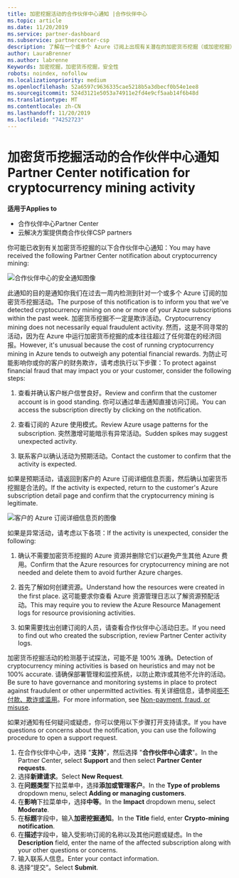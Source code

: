 ```yaml
---
title: 加密挖掘活动的合作伙伴中心通知 |合作伙伴中心
ms.topic: article
ms.date: 11/20/2019
ms.service: partner-dashboard
ms.subservice: partnercenter-csp
description: 了解在一个或多个 Azure 订阅上出现有关潜在的加密货币挖掘（或加密挖掘）的通知时，这意味着什么。
author: LauraBrenner
ms.author: labrenne
Keywords: 加密挖掘，加密货币挖掘，安全性
robots: noindex, nofollow
ms.localizationpriority: medium
ms.openlocfilehash: 52a6597c9636335cae5218b5a3dbecf0b54e1ee8
ms.sourcegitcommit: 524d3121e5053a74911e2fd4e9cf5aab14f6b48d
ms.translationtype: MT
ms.contentlocale: zh-CN
ms.lasthandoff: 11/20/2019
ms.locfileid: "74252723"
---
```

# <a name="partner-center-notification-for-cryptocurrency-mining-activity"></a><span data-ttu-id="fa122-104">加密货币挖掘活动的合作伙伴中心通知</span><span class="sxs-lookup"><span data-stu-id="fa122-104">Partner Center notification for cryptocurrency mining activity</span></span>

<span data-ttu-id="fa122-105">**适用于**</span><span class="sxs-lookup"><span data-stu-id="fa122-105">**Applies to**</span></span>

-  <span data-ttu-id="fa122-106">合作伙伴中心</span><span class="sxs-lookup"><span data-stu-id="fa122-106">Partner Center</span></span>
-  <span data-ttu-id="fa122-107">云解决方案提供商合作伙伴</span><span class="sxs-lookup"><span data-stu-id="fa122-107">CSP partners</span></span>

<span data-ttu-id="fa122-108">你可能已收到有关加密货币挖掘的以下合作伙伴中心通知：</span><span class="sxs-lookup"><span data-stu-id="fa122-108">You may have received the following Partner Center notification about cryptocurrency mining:</span></span>
 
![合作伙伴中心的安全通知图像](images/crypto1.png)

<span data-ttu-id="fa122-110">此通知的目的是通知你我们在过去一周内检测到针对一个或多个 Azure 订阅的加密货币挖掘活动。</span><span class="sxs-lookup"><span data-stu-id="fa122-110">The purpose of this notification is to inform you that we've detected cryptocurrency mining on one or more of your Azure subscriptions within the past week.</span></span> <span data-ttu-id="fa122-111">加密货币挖掘不一定是欺诈活动。</span><span class="sxs-lookup"><span data-stu-id="fa122-111">Cryptocurrency mining does not necessarily equal fraudulent activity.</span></span> <span data-ttu-id="fa122-112">然而，这是不同寻常的活动，因为在 Azure 中运行加密货币挖掘的成本往往超过了任何潜在的经济回报。</span><span class="sxs-lookup"><span data-stu-id="fa122-112">However, it's unusual because the cost of running cryptocurrency mining in Azure tends to outweigh any potential financial rewards.</span></span> <span data-ttu-id="fa122-113">为防止可能影响你或你的客户的财务欺诈，请考虑执行以下步骤：</span><span class="sxs-lookup"><span data-stu-id="fa122-113">To protect against financial fraud that may impact you or your customer, consider the following steps:</span></span>

1.  <span data-ttu-id="fa122-114">查看并确认客户帐户信誉良好。</span><span class="sxs-lookup"><span data-stu-id="fa122-114">Review and confirm that the customer account is in good standing.</span></span> <span data-ttu-id="fa122-115">你可以通过单击通知直接访问订阅。</span><span class="sxs-lookup"><span data-stu-id="fa122-115">You can access the subscription directly by clicking on the notification.</span></span>

2.  <span data-ttu-id="fa122-116">查看订阅的 Azure 使用模式。</span><span class="sxs-lookup"><span data-stu-id="fa122-116">Review Azure usage patterns for the subscription.</span></span> <span data-ttu-id="fa122-117">突然激增可能暗示有异常活动。</span><span class="sxs-lookup"><span data-stu-id="fa122-117">Sudden spikes may suggest unexpected activity.</span></span>

3.  <span data-ttu-id="fa122-118">联系客户以确认活动为预期活动。</span><span class="sxs-lookup"><span data-stu-id="fa122-118">Contact the customer to confirm that the activity is expected.</span></span>

<span data-ttu-id="fa122-119">如果是预期活动，请返回到客户的 Azure 订阅详细信息页面，然后确认加密货币挖掘是合法的。</span><span class="sxs-lookup"><span data-stu-id="fa122-119">If the activity is expected, return to the customer's Azure subscription detail page and confirm that the cryptocurrency mining is legitimate.</span></span> 


![客户的 Azure 订阅详细信息页的图像](images/crypto2.png)

<span data-ttu-id="fa122-121">如果是异常活动，请考虑以下各项：</span><span class="sxs-lookup"><span data-stu-id="fa122-121">If the activity is unexpected, consider the following:</span></span>

1.  <span data-ttu-id="fa122-122">确认不需要加密货币挖掘的 Azure 资源并删除它们以避免产生其他 Azure 费用。</span><span class="sxs-lookup"><span data-stu-id="fa122-122">Confirm that the Azure resources for cryptocurrency mining are not needed and delete them to avoid further Azure charges.</span></span>

2.  <span data-ttu-id="fa122-123">首先了解如何创建资源。</span><span class="sxs-lookup"><span data-stu-id="fa122-123">Understand how the resources were created in the first place.</span></span> <span data-ttu-id="fa122-124">这可能要求你查看 Azure 资源管理日志以了解资源预配活动。</span><span class="sxs-lookup"><span data-stu-id="fa122-124">This may require you to review the Azure Resource Management logs for resource provisioning activities.</span></span>

3.  <span data-ttu-id="fa122-125">如果需要找出创建订阅的人员，请查看合作伙伴中心活动日志。</span><span class="sxs-lookup"><span data-stu-id="fa122-125">If you need to find out who created the subscription, review Partner Center activity logs.</span></span>

<span data-ttu-id="fa122-126">加密货币挖掘活动的检测基于试探法，可能不是 100% 准确。</span><span class="sxs-lookup"><span data-stu-id="fa122-126">Detection of cryptocurrency mining activities is based on heuristics and may not be 100% accurate.</span></span> <span data-ttu-id="fa122-127">请确保部署管理和监控系统，以防止欺诈或其他不允许的活动。</span><span class="sxs-lookup"><span data-stu-id="fa122-127">Be sure to have governance and monitoring systems in place to protect against fraudulent or other unpermitted activities.</span></span> <span data-ttu-id="fa122-128">有关详细信息，请参阅[拒不付款、欺诈或滥用](https://docs.microsoft.com/partner-center/non-payment--fraud--or-misuse)。</span><span class="sxs-lookup"><span data-stu-id="fa122-128">For more information, see [Non-payment, fraud, or misuse](https://docs.microsoft.com/partner-center/non-payment--fraud--or-misuse).</span></span>

<span data-ttu-id="fa122-129">如果对通知有任何疑问或疑虑，你可以使用以下步骤打开支持请求。</span><span class="sxs-lookup"><span data-stu-id="fa122-129">If you have questions or concerns about the notification, you can use the following procedure to open a support request.</span></span>

1.  <span data-ttu-id="fa122-130">在合作伙伴中心中，选择 "**支持**"，然后选择 "**合作伙伴中心请求**"。</span><span class="sxs-lookup"><span data-stu-id="fa122-130">In the Partner Center, select **Support** and then select **Partner Center requests**.</span></span>
3.  <span data-ttu-id="fa122-131">选择**新建请求**。</span><span class="sxs-lookup"><span data-stu-id="fa122-131">Select **New Request**.</span></span> 
4.  <span data-ttu-id="fa122-132">在**问题类型**下拉菜单中，选择**添加或管理客户**。</span><span class="sxs-lookup"><span data-stu-id="fa122-132">In the **Type of problems** dropdown menu, select **Adding or managing customers**.</span></span>
5.  <span data-ttu-id="fa122-133">在**影响**下拉菜单中，选择**中等**。</span><span class="sxs-lookup"><span data-stu-id="fa122-133">In the **Impact** dropdown menu, select **Moderate**.</span></span>
6.  <span data-ttu-id="fa122-134">在**标题**字段中，输入**加密挖掘通知**。</span><span class="sxs-lookup"><span data-stu-id="fa122-134">In the **Title** field, enter **Crypto-mining notification**.</span></span>
7.  <span data-ttu-id="fa122-135">在**描述**字段中，输入受影响订阅的名称以及其他问题或疑虑。</span><span class="sxs-lookup"><span data-stu-id="fa122-135">In the **Description** field, enter the name of the affected subscription along with your other questions or concerns.</span></span> 
8.  <span data-ttu-id="fa122-136">输入联系人信息。</span><span class="sxs-lookup"><span data-stu-id="fa122-136">Enter your contact information.</span></span>
9.  <span data-ttu-id="fa122-137">选择“提交”。</span><span class="sxs-lookup"><span data-stu-id="fa122-137">Select **Submit**.</span></span>



